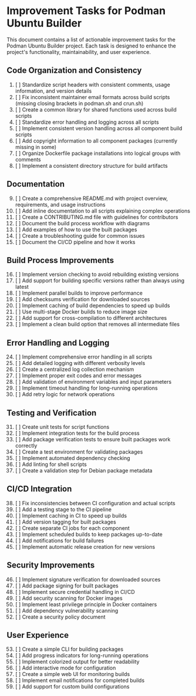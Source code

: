 # Improvement Tasks for Podman Ubuntu Builder

This document contains a list of actionable improvement tasks for the Podman Ubuntu Builder project. Each task is designed to enhance the project's functionality, maintainability, and user experience.

## Code Organization and Consistency

1. [ ] Standardize script headers with consistent comments, usage information, and version details
2. [ ] Fix inconsistent maintainer email formats across build scripts (missing closing brackets in podman.sh and crun.sh)
3. [ ] Create a common library for shared functions used across build scripts
4. [ ] Standardize error handling and logging across all scripts
5. [ ] Implement consistent version handling across all component build scripts
6. [ ] Add copyright information to all component packages (currently missing in some)
7. [ ] Organize Dockerfile package installations into logical groups with comments
8. [ ] Implement a consistent directory structure for build artifacts

## Documentation

9. [ ] Create a comprehensive README.md with project overview, requirements, and usage instructions
10. [ ] Add inline documentation to all scripts explaining complex operations
11. [ ] Create a CONTRIBUTING.md file with guidelines for contributors
12. [ ] Document the build process workflow with diagrams
13. [ ] Add examples of how to use the built packages
14. [ ] Create a troubleshooting guide for common issues
15. [ ] Document the CI/CD pipeline and how it works

## Build Process Improvements

16. [ ] Implement version checking to avoid rebuilding existing versions
17. [ ] Add support for building specific versions rather than always using latest
18. [ ] Implement parallel builds to improve performance
19. [ ] Add checksums verification for downloaded sources
20. [ ] Implement caching of build dependencies to speed up builds
21. [ ] Use multi-stage Docker builds to reduce image size
22. [ ] Add support for cross-compilation to different architectures
23. [ ] Implement a clean build option that removes all intermediate files

## Error Handling and Logging

24. [ ] Implement comprehensive error handling in all scripts
25. [ ] Add detailed logging with different verbosity levels
26. [ ] Create a centralized log collection mechanism
27. [ ] Implement proper exit codes and error messages
28. [ ] Add validation of environment variables and input parameters
29. [ ] Implement timeout handling for long-running operations
30. [ ] Add retry logic for network operations

## Testing and Verification

31. [ ] Create unit tests for script functions
32. [ ] Implement integration tests for the build process
33. [ ] Add package verification tests to ensure built packages work correctly
34. [ ] Create a test environment for validating packages
35. [ ] Implement automated dependency checking
36. [ ] Add linting for shell scripts
37. [ ] Create a validation step for Debian package metadata

## CI/CD Integration

38. [ ] Fix inconsistencies between CI configuration and actual scripts
39. [ ] Add a testing stage to the CI pipeline
40. [ ] Implement caching in CI to speed up builds
41. [ ] Add version tagging for built packages
42. [ ] Create separate CI jobs for each component
43. [ ] Implement scheduled builds to keep packages up-to-date
44. [ ] Add notifications for build failures
45. [ ] Implement automatic release creation for new versions

## Security Improvements

46. [ ] Implement signature verification for downloaded sources
47. [ ] Add package signing for built packages
48. [ ] Implement secure credential handling in CI/CD
49. [ ] Add security scanning for Docker images
50. [ ] Implement least privilege principle in Docker containers
51. [ ] Add dependency vulnerability scanning
52. [ ] Create a security policy document

## User Experience

53. [ ] Create a simple CLI for building packages
54. [ ] Add progress indicators for long-running operations
55. [ ] Implement colorized output for better readability
56. [ ] Add interactive mode for configuration
57. [ ] Create a simple web UI for monitoring builds
58. [ ] Implement email notifications for completed builds
59. [ ] Add support for custom build configurations